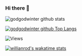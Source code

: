 ### Hi there 👋

![godgodwinter github stats](https://github-readme-stats.vercel.app/api?username=godgodwinter&show_icons=true&theme=default&include_all_commits=true)

[![godgodwinter github Top Langs][TOP_LANGS]][TOP_LANGS]

![Views](https://komarev.com/ghpvc/?username=godgodwinter)


[TOP_LANGS]: https://github-readme-stats.vercel.app/api/top-langs/?username=godgodwinter&langs_count=8&hide=Rich+Text+Format,HTML,CSS,Hack,Less,SCSS,Shell&layout=compact

[![willianrod's wakatime stats](https://github-readme-stats.vercel.app/api/godgodwinter?username=godgodwinter)](https://github.com/godgodwinter/github-readme-stats)
<!--
**godgodwinter/godgodwinter** is a ✨ _special_ ✨ repository because its `README.md` (this file) appears on your GitHub profile.

Here are some ideas to get you started:

- 🔭 I’m currently working on ...
- 🌱 I’m currently learning ...
- 👯 I’m looking to collaborate on ...
- 🤔 I’m looking for help with ...
- 💬 Ask me about ...
- 📫 How to reach me: ...
- 😄 Pronouns: ...
- ⚡ Fun fact: ...
-->
